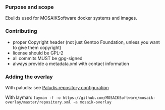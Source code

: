 ### Purpose and scope

Ebuilds used for MOSAIKSoftware docker systems and images.

### Contributing

* proper Copyright header (not just Gentoo Foundation, unless you want to give them copyright)
* license should be GPL-2
* all commits MUST be gpg-signed
* always provide a metadata.xml with contact information

### Adding the overlay

With paludis: see [Paludis repository configuration](http://paludis.exherbo.org/configuration/repositories/index.html)

With layman:
```layman -f -o https://github.com/MOSAIKSoftware/mosaik-overlay/master/repository.xml -a mosaik-overlay```

